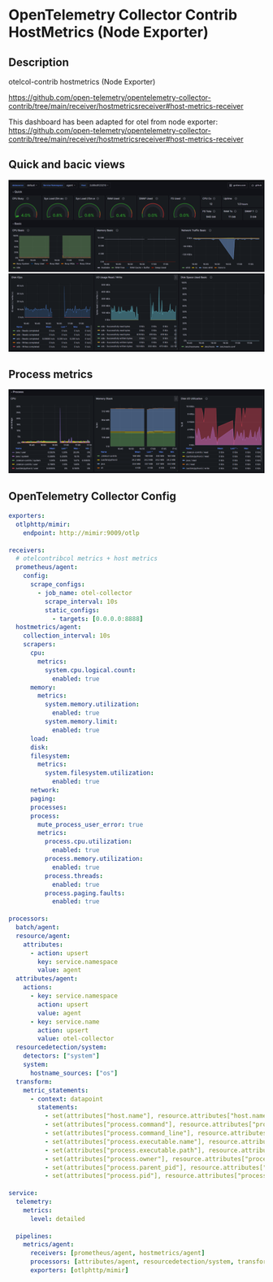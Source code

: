 # OpenTelemetry Collector Contrib HostMetrics (Node Exporter)

## Description
otelcol-contrib hostmetrics (Node Exporter)

https://github.com/open-telemetry/opentelemetry-collector-contrib/tree/main/receiver/hostmetricsreceiver#host-metrics-receiver

This dashboard has been adapted for otel from node exporter: https://github.com/open-telemetry/opentelemetry-collector-contrib/tree/main/receiver/hostmetricsreceiver#host-metrics-receiver

## Quick and bacic views

![Quick view 1](./quick-1.png)
![Quick view 1](./quick-2.png)

## Process metrics
![Process view 1](./process-1.png)

## OpenTelemetry Collector Config

```yaml
exporters:
  otlphttp/mimir:
    endpoint: http://mimir:9009/otlp

receivers:
  # otelcontribcol metrics + host metrics
  prometheus/agent:
    config:
      scrape_configs:
        - job_name: otel-collector
          scrape_interval: 10s
          static_configs:
            - targets: [0.0.0.0:8888]
  hostmetrics/agent:
    collection_interval: 10s
    scrapers:
      cpu:
        metrics:
          system.cpu.logical.count:
            enabled: true
      memory:
        metrics:
          system.memory.utilization:
            enabled: true
          system.memory.limit:
            enabled: true
      load:
      disk:
      filesystem:
        metrics:
          system.filesystem.utilization:
            enabled: true
      network:
      paging:
      processes:
      process:
        mute_process_user_error: true
        metrics:
          process.cpu.utilization:
            enabled: true
          process.memory.utilization:
            enabled: true
          process.threads:
            enabled: true
          process.paging.faults:
            enabled: true

processors:
  batch/agent:
  resource/agent:
    attributes:
      - action: upsert
        key: service.namespace
        value: agent
  attributes/agent:
    actions:
      - key: service.namespace
        action: upsert
        value: agent
      - key: service.name
        action: upsert
        value: otel-collector
  resourcedetection/system:
    detectors: ["system"]
    system:
      hostname_sources: ["os"]
  transform:
    metric_statements:
      - context: datapoint
        statements:
          - set(attributes["host.name"], resource.attributes["host.name"])
          - set(attributes["process.command"], resource.attributes["process.command"])
          - set(attributes["process.command_line"], resource.attributes["process.command_line"])
          - set(attributes["process.executable.name"], resource.attributes["process.executable.name"])
          - set(attributes["process.executable.path"], resource.attributes["process.executable.path"])
          - set(attributes["process.owner"], resource.attributes["process.owner"])
          - set(attributes["process.parent_pid"], resource.attributes["process.parent_pid"])
          - set(attributes["process.pid"], resource.attributes["process.pid"])

service:
  telemetry:
    metrics:
      level: detailed

  pipelines:
    metrics/agent:
      receivers: [prometheus/agent, hostmetrics/agent]
      processors: [attributes/agent, resourcedetection/system, transform, batch/agent]
      exporters: [otlphttp/mimir]
```
